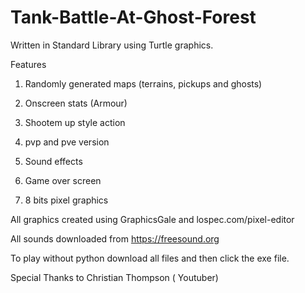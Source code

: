 # Tank-Battle-At-Ghost-Forest

Written in Standard Library using Turtle graphics. 


Features

1) Randomly generated maps (terrains, pickups and ghosts)  

2) Onscreen stats (Armour) 

3) Shootem up style action 

4) pvp and pve version 

5) Sound effects

6) Game over screen

7) 8 bits pixel graphics


All graphics created using GraphicsGale and lospec.com/pixel-editor

All sounds downloaded from https://freesound.org

To play without python download all files and then click the exe file.

Special Thanks to Christian Thompson ( Youtuber)
